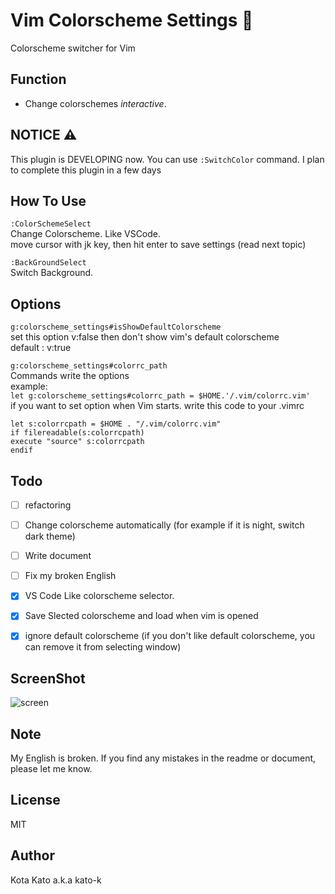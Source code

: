 # Vim Colorscheme Settings 🎨
Colorscheme switcher for Vim

## Function
- Change colorschemes *interactive*.

## NOTICE ⚠️
This plugin is DEVELOPING now.
You can use ```:SwitchColor``` command.
I plan to complete this plugin in a few days

## How To Use

```:ColorSchemeSelect```  
Change Colorscheme. Like VSCode.  
move cursor with jk key, then hit enter to save settings (read next topic)

```:BackGroundSelect```  
Switch Background.  

## Options

```g:colorscheme_settings#isShowDefaultColorscheme```  
set this option v:false then don't show vim's default colorscheme  
default : v:true  

```g:colorscheme_settings#colorrc_path```  
Commands write the options  
example:  
  ```let g:colorscheme_settings#colorrc_path = $HOME.'/.vim/colorrc.vim'```  
if you want to set option when Vim starts. write this code to your .vimrc  
  ```
  let s:colorrcpath = $HOME . "/.vim/colorrc.vim"
if filereadable(s:colorrcpath)
  execute "source" s:colorrcpath
endif
```

## Todo
- [ ] refactoring
- [ ] Change colorscheme automatically (for example if it is night, switch dark theme)
- [ ] Write document
- [ ] Fix my broken English
- [x] VS Code Like colorscheme selector.
- [x] Save Slected colorscheme and load when vim is opened
- [x] ignore default colorscheme (if you don't like default colorscheme, you can remove it from selecting window)


## ScreenShot
![screen](https://github.com/kato-k/assets/blob/master/render1603724148552.gif)

## Note
My English is broken.
If you find any mistakes in the readme or document, please let me know.

## License

MIT

## Author
Kota Kato a.k.a kato-k

